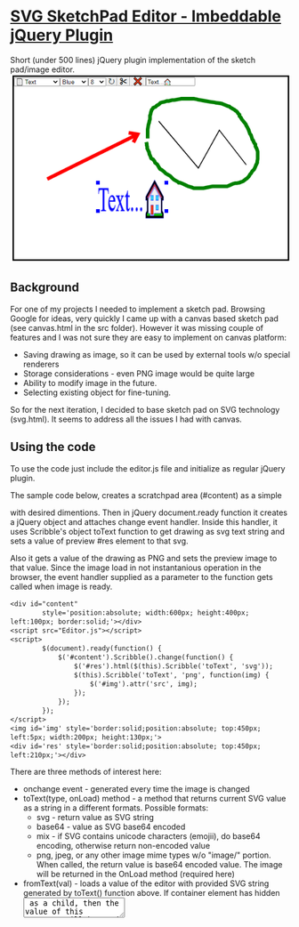 # [SVG SketchPad Editor - Imbeddable jQuery Plugin](https://github.com/gstolarov/SVG-SketchPad)
Short (under 500 lines) jQuery plugin implementation of the sketch pad/image editor.
![](src/ss.png)

## Background
For one of my projects I needed to implement a sketch pad. Browsing Google for ideas, very quickly I came up with a canvas based sketch pad (see canvas.html in the src folder). However it was missing couple of features and I was not sure they are easy to implement on canvas platform:

- Saving drawing as image, so it can be used by external tools w/o special renderers
- Storage considerations - even PNG image would be quite large
- Ability to modify image in the future.
- Selecting existing object for fine-tuning.

So for the next iteration, I decided to base sketch pad on SVG technology (svg.html). It seems to address all the issues I had with canvas.

## Using the code
To use the code just include the editor.js file and initialize as regular jQuery plugin. 

The sample code below, creates a scratchpad area (#content) as a simple <div/> with desired dimentions. Then in jQuery document.ready function it creates a jQuery object and attaches change event handler. Inside this handler, it uses Scribble's object toText function to get drawing as svg text string and sets a value of preview #res element to that svg.

Also it gets a value of the drawing as PNG and sets the preview image to that value. Since the image load in not instantanious operation in the browser, the event handler supplied as a parameter to the function gets called when image is ready.

```
<div id="content" 
        style='position:absolute; width:600px; height:400px; left:100px; border:solid;'></div>
<script src="Editor.js"></script>
<script>
        $(document).ready(function() {
            $('#content').Scribble().change(function() {
                $('#res').html($(this).Scribble('toText', 'svg'));
                $(this).Scribble('toText', 'png', function(img) {
                    $('#img').attr('src', img);
                });
            });
        });    
</script>
<img id='img' style='border:solid;position:absolute; top:450px; left:5px; width:200px; height:130px;'>
<div id='res' style='border:solid;position:absolute; top:450px; left:210px;'></div>
```
There are three methods of interest here:

- onchange event - generated every time the image is changed
- toText(type, onLoad) method - a method that returns current SVG value as a string in a different formats. Possible formats:
  - svg - return value as SVG string
  - base64 - value as SVG base64 encoded
  - mix - if SVG contains unicode characters (emojii), do base64 encoding, otherwise return non-encoded value
  - png, jpeg, or any other image mime types w/o "image/" portion. When called, the return value is base64 encoded value. The image will be returned in the OnLoad method (required here)
- fromText(val) - loads a value of the editor with provided SVG string generated by toText() function above. If container element has hidden <textarea/> as a child, then the value of this textarea will be used as initial value for an editor. If this textarea is not found, the empty hidden one will be created. The text area will be updated with SVG content any time there is a change. This is a trick I use to pass values between the browser and back-end ASP.NET WebForms app.

## Supported tools
- Line - allows for creation of line
- Rectangle - allows for creation of rectangle
- Arrow - allows for creation of arrow
- Pencil - free form drawing. Initial implementaion was to remember all the mousemove points. However that leads to squigly lines and a lot of points. So the final version draws straight line if shift is not pressed. You can press the shift key or pause for half a second to drop an anchor or hold shift while drawing to follow mosemove events.
- Text - allows for text/emojii entry.
- Image - ask for image to insert. Images can also be drag/dropped or pasted on top of drawing area
- Move - switches from object creation to move/resize mode.
- Color - change color of selected/created object
- Width - changes stroke widh of the selected/created object
- Rotation - for simplicity sake I allow only for 90 degreee rotation as a time

## Points of Interest
### Base64 encoding
It some point troubleshooting final product, I encountered and issue with emojii not properly reloadind. It took me a while to realize that my database column is varchar(max) and doesn't store unicode. Since the same database is used for other projects, instead of changing column type, I decided to encode SVG as base 64. Unfortunately the btoa function in the browser has a problem so it took some time to find a solution. You can see it out at https://developer.mozilla.org/en-US/docs/Web/API/btoa.

### SVG Loading/Compatibility
SVG is a whole languadge. I never planned to be able to support all the features defined in SVG specs, just merely to be able to load the documents that I previously created. Please don't try it with just random SVG document - it will most likely not work.
